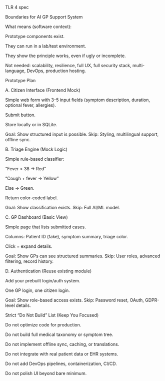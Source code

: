 TLR 4 spec 

Boundaries for  AI GP Support System

What   means (software context):

Prototype components exist.

They can run in a lab/test environment.

They show the principle works, even if ugly or incomplete.

Not needed: scalability, resilience, full UX, full security stack, multi-language, DevOps, production hosting.

Prototype Plan 

A. Citizen Interface (Frontend Mock)

Simple web form with 3–5 input fields (symptom description, duration, optional fever, allergies).

Submit button.

Store locally or in SQLite.

Goal: Show structured input is possible.
Skip: Styling, multilingual support, offline sync.

B. Triage Engine (Mock Logic)

Simple rule-based classifier:

“Fever > 38 → Red”

“Cough + fever → Yellow”

Else → Green.

Return color-coded label.

Goal: Show classification exists.
Skip: Full AI/ML model.

C. GP Dashboard (Basic View)

Simple page that lists submitted cases.

Columns: Patient ID (fake), symptom summary, triage color.

Click = expand details.

Goal: Show GPs can see structured summaries.
Skip: User roles, advanced filtering, record history.

D. Authentication (Reuse existing module)

Add your prebuilt login/auth system.

One GP login, one citizen login.

Goal: Show role-based access exists.
Skip: Password reset, OAuth, GDPR-level details.

Strict “Do Not Build” List (Keep You Focused)

Do not optimize code for production.

Do not build full medical taxonomy or symptom tree.

Do not implement offline sync, caching, or translations.

Do not integrate with real patient data or EHR systems.

Do not add DevOps pipelines, containerization, CI/CD.

Do not polish UI beyond bare minimum.
